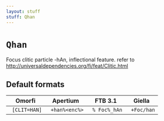 ```yaml
---
layout: stuff
stuff: Qhan
---
```

# ` Qhan `

Focus clitic particle -hAn, inflectional feature. refer to http://universaldependencies.org/fi/feat/Clitic.html

## Default formats
| Omorfi | Apertium | FTB 3.1 | Giella |
|:------:|:--------:|:-------:|:------:|
| ` [CLIT=HAN]` | ` +han%<enc%>` | ` % Foc%_hAn` | ` +Foc/han`  |
